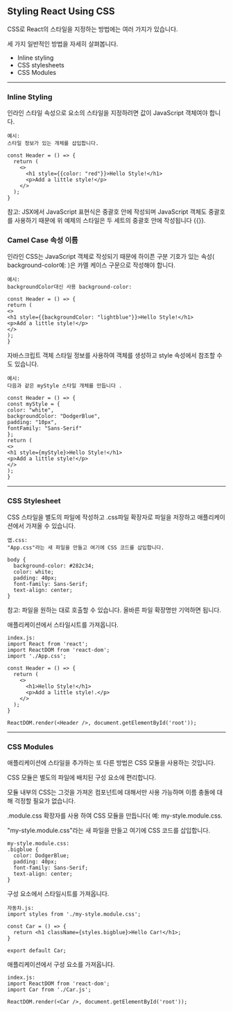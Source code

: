 ## Styling React Using CSS

CSS로 React의 스타일을 지정하는 방법에는 여러 가지가 있습니다.

세 가지 일반적인 방법을 자세히 살펴봅니다.

- Inline styling
- CSS stylesheets
- CSS Modules

---

### Inline Styling

인라인 스타일 속성으로 요소의 스타일을 지정하려면 값이 JavaScript 객체여야 합니다.

    예시:
    스타일 정보가 있는 개체를 삽입합니다.

    const Header = () => {
      return (
        <>
          <h1 style={{color: "red"}}>Hello Style!</h1>
          <p>Add a little style!</p>
        </>
      );
    }

참고: JSX에서 JavaScript 표현식은 중괄호 안에 작성되며 JavaScript 객체도 중괄호를 사용하기 때문에 위 예제의 스타일은 두 세트의 중괄호 안에 작성됩니다 {{}}.

### Camel Case 속성 이름

인라인 CSS는 JavaScript 객체로 작성되기 때문에 하이픈 구분 기호가 있는 속성( background-color예: )은 카멜 케이스 구문으로 작성해야 합니다.

    예시:
    backgroundColor대신 사용 background-color:

    const Header = () => {
    return (
    <>
    <h1 style={{backgroundColor: "lightblue"}}>Hello Style!</h1>
    <p>Add a little style!</p>
    </>
    );
    }

자바스크립트 객체
스타일 정보를 사용하여 객체를 생성하고 style 속성에서 참조할 수도 있습니다.

    예시:
    다음과 같은 myStyle 스타일 개체를 만듭니다 .

    const Header = () => {
    const myStyle = {
    color: "white",
    backgroundColor: "DodgerBlue",
    padding: "10px",
    fontFamily: "Sans-Serif"
    };
    return (
    <>
    <h1 style={myStyle}>Hello Style!</h1>
    <p>Add a little style!</p>
    </>
    );
    }

---

### CSS Stylesheet

CSS 스타일을 별도의 파일에 작성하고 .css파일 확장자로 파일을 저장하고 애플리케이션에서 가져올 수 있습니다.

    앱.css:
    "App.css"라는 새 파일을 만들고 여기에 CSS 코드를 삽입합니다.

    body {
      background-color: #282c34;
      color: white;
      padding: 40px;
      font-family: Sans-Serif;
      text-align: center;
    }

참고: 파일을 원하는 대로 호출할 수 있습니다. 올바른 파일 확장명만 기억하면 됩니다.

애플리케이션에서 스타일시트를 가져옵니다.

    index.js:
    import React from 'react';
    import ReactDOM from 'react-dom';
    import './App.css';

    const Header = () => {
      return (
        <>
          <h1>Hello Style!</h1>
          <p>Add a little style!.</p>
        </>
      );
    }

    ReactDOM.render(<Header />, document.getElementById('root'));

---

### CSS Modules

애플리케이션에 스타일을 추가하는 또 다른 방법은 CSS 모듈을 사용하는 것입니다.

CSS 모듈은 별도의 파일에 배치된 구성 요소에 편리합니다.

모듈 내부의 CSS는 그것을 가져온 컴포넌트에 대해서만 사용 가능하며 이름 충돌에 대해 걱정할 필요가 없습니다.

.module.css 확장자를 사용 하여 CSS 모듈을 만듭니다( 예: my-style.module.css.

"my-style.module.css"라는 새 파일을 만들고 여기에 CSS 코드를 삽입합니다.

    my-style.module.css:
    .bigblue {
      color: DodgerBlue;
      padding: 40px;
      font-family: Sans-Serif;
      text-align: center;
    }

구성 요소에서 스타일시트를 가져옵니다.

    자동차.js:
    import styles from './my-style.module.css';

    const Car = () => {
      return <h1 className={styles.bigblue}>Hello Car!</h1>;
    }

    export default Car;

애플리케이션에서 구성 요소를 가져옵니다.

    index.js:
    import ReactDOM from 'react-dom';
    import Car from './Car.js';

    ReactDOM.render(<Car />, document.getElementById('root'));
